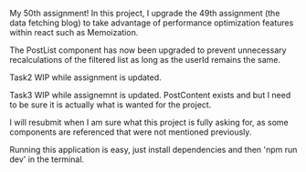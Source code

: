 My 50th assignment! In this project, I upgrade the 49th assignment (the data fetching blog) to take advantage of performance optimization features within react such as Memoization.

The PostList component has now been upgraded to prevent unnecessary recalculations of the filtered list as long as the userId remains the same. 

Task2 WIP while assignment is updated.

Task3 WIP while assignemnt is updated. PostContent exists and but I need to be sure it is actually what is wanted for the project. 

I will resubmit when I am sure what this project is fully asking for, as some components are referenced that were not mentioned previously. 

Running this application is easy, just install dependencies and then 'npm run dev' in the terminal. 
